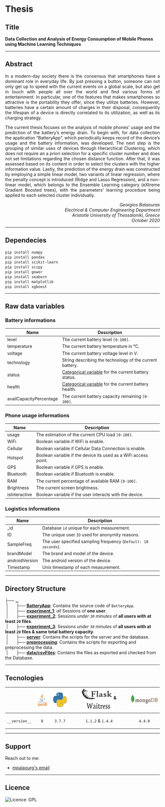 # Thesis

## Title
<b>Data Collection and Analysis of Energy Consumption of Mobile Phones using Machine Learning Techniques</b>

---

## Abstract
<p align=justify>
In a modern-day society there is the consensus that smartphones have a dominant role in everyday life. By just pressing a button, someone can not only get up to speed with the current events on a global scale, but also get in touch with people all over the world and find various forms of entertainment. In particular, one of the features that makes smartphones so attractive is the portability they offer, since they utilize batteries. However, batteries have a certain amount of charges in their disposal, consequently the lifespan of a device is directly correlated to its utilization, as well as its charging strategy. <br>
</p>
<p align=justify>
The current thesis focuses on the analysis of mobile phones’ usage and the prediction of the battery’s energy drain. To begin with, for data collection the application “BatteryApp”, which periodically keeps record of the device’s usage and the battery information, was developed. The next step is the grouping of similar uses of devices through Hierarchical Clustering, which does not require an a priori selection for a specific cluster number and does not set limitations regarding the chosen distance function. After that, it was assessed based on its content in order to select the clusters with the higher information value. Lastly, the prediction of the energy drain was constructed by employing a simple linear model, two variants of linear regression, where the penalty concept is introduced (Ridge and Lasso Regression), and a non-linear model, which belongs to the Ensemble Learning category (eXtreme Gradient Boosted trees), with the parameters’ learning procedure being applied to each selected cluster individually.
</p>
<p align=right>
<i>Georgios Balaouras <br>
Electrical & Computer Engineering Department <br>
Aristotle University of Thessaloniki, Greece <br>
October 2020 </i> <br>
</p>

---

## Dependecies 
```
pip install numpy
pip install pandas
pip install scikit-learn
pip install scipy
pip install gower
pip install seaborn
pip install matplotlib
pip install xgboost
```
---

## Raw data variables 
### Battery informations
| Name | Description |
|------|-------------|
| level | The current battery level `[0-100]`.|
| temperature | The current battery temperature in °C.|
| voltage | The current battery voltage level in V.|
| technology | String describing the technology of the current battery.|
| status | [Categorical variable](https://developer.android.com/reference/android/os/BatteryManager#EXTRA_STATUS) for the current battery status.|
| health | [Categorical variable](https://developer.android.com/reference/android/os/BatteryManager#EXTRA_HEALTH) for the current battery health.|
| availCapacityPercentage | The current battery capacity remaining `[0-100]`.|

### Phone usage informations 
| Name | Description |
|------|-------------|
| usage | The estimation of the current CPU load `[0-100]`.|
| WiFi | Boolean variable if WiFi is enable.|
| Cellular | Boolean variable if Cellular Data Connection is enable.|
| Hotspot | Boolean variable if the device its used as a WiFi access point.|
| GPS | Boolean variable if GPS is enable.|
| Bluetooth | Boolean variable if Bluetooth is enable.|
| RAM | The current percentage of available RAM `[0-100]`.|
| Brightness | The current screen brightness.|
| isInteractive | Boolean variable if the user interacts with the device.|

### Logistics informations
| Name | Description |
|------|-------------|
| _id | Database `id` unique for each measurement.|
| ID | The unique user `ID` used for anonymity reasons.|
| SampleFreq | The user specified sampling frequency (`Default: 10 seconds`).|
| brandModel | The brand and model of the device.|
| androidVersion | The android version of the device.|
| Timestamp | Unix timestamp of each measurement.|

---

## Directory Structure <br>
├── <b><ins>..</ins></b> <br>
&nbsp;|&nbsp;&nbsp;&nbsp;&nbsp;&nbsp;&nbsp;&nbsp;├── <b><ins>BatteryApp</ins></b>: Contains the source code of `BatteryApp`. <br>
&nbsp;|&nbsp;&nbsp;&nbsp;&nbsp;&nbsp;&nbsp;&nbsp;├── <b><ins>experiment_1</ins></b>: <i>all</i> Sessions of <b>one user</b>. <br>
&nbsp;|&nbsp;&nbsp;&nbsp;&nbsp;&nbsp;&nbsp;&nbsp;├── <b><ins>experiment_2</ins></b>: Sessions <i>under `30` minutes</i> of <b> all users with at least `20` files</b>. <br>
&nbsp;|&nbsp;&nbsp;&nbsp;&nbsp;&nbsp;&nbsp;&nbsp;├── <b><ins>experiment_3</ins></b>: Sessions <i>under `30` minutes</i> of <b> all users with at least `20` files & same total battery capacity</b>. <br>
&nbsp;|&nbsp;&nbsp;&nbsp;&nbsp;&nbsp;&nbsp;&nbsp;├── <b><ins>server</ins></b>: Contains the scripts for the server and the database. <br>
&nbsp;|&nbsp;&nbsp;&nbsp;&nbsp;&nbsp;&nbsp;&nbsp;├── <b><ins>preprocessing</ins></b>: Contains the scripts for exporting and preprocessing the data.<br>
&nbsp;|&nbsp;&nbsp;&nbsp;&nbsp;&nbsp;&nbsp;&nbsp;├── <b><ins>data/csvFiles</ins></b>: Contains the files as exported and checked from the Database.<br>

---

## Tecnologies 

| |<img src="https://github.com/mpalaourg/Thesis/blob/master/data/images/java8%20icon.png" alt="Java" width="50" height="50"> | <img src="https://github.com/mpalaourg/Thesis/blob/master/data/images/python.png" alt="Python" width="50" height="50"> | <img src="https://github.com/mpalaourg/Thesis/blob/master/data/images/flask.png" alt="Flask" width="100" height="35"> & <img src="https://github.com/mpalaourg/Thesis/blob/master/data/images/waitress.png" alt="Waitress" width="100" height="35"> | <img src="https://github.com/mpalaourg/Thesis/blob/master/data/images/mongodb.jpg" alt="MongoDB" width="100" height="35">|
|-|-------------------------------------------------------------------------------------------------------------------------- |------------------------------------------------------------------------------------------------------------------------|---------------------------------------------------------------------------------------------------------------------------------------------------------------------------------------------------------------------------------------------------|--------------------------------------------------------------------------------------------------------------------------|
|<p align=center> `__version__` </p>|<p align=center> `8` </p>|<p align=center> `3.7.7` </p>|<p align=center> `1.1.2` & `1.4.4` </p>|<p align=center> `4.4.0` </p>|

---

## Support 

Reach out to me:

- [mpalaourg's email](mailto:gbalaouras@gmail.com "gbalaouras@gmail.com")

---

## Licence 
![Licence: GPL](https://img.shields.io/github/license/mpalaourg/Thesis?style=flat-square)
